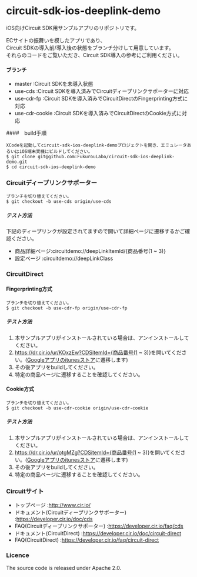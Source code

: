 circuit-sdk-ios-deeplink-demo
===================

iOS向けCircuit SDK用サンプルアプリのリポジトリです。

ECサイトの振舞いを模したアプリであり、  
Circuit SDKの導入前/導入後の状態をブランチ分けして用意しています。  
それらのコードをご覧いただき、Circuit SDK導入の参考にご利用ください。  

#### ブランチ
* master         :Circuit SDKを未導入状態 
* use-cds        :Circuit SDKを導入済みでCircuitディープリンクサポーターに対応 
* use-cdr-fp     :Circuit SDKを導入済みでCircuitDirectのFingerprinting方式に対応 
* use-cdr-cookie :Circuit SDKを導入済みでCircuitDirectのCookie方式に対応 

####　build手順
```
XCodeを起動してcircuit-sdk-ios-deeplink-demoプロジェクトを開き、エミュレータあるいはiOS端末実機にビルドしてください。
$ git clone git@github.com:FukurouLabo/circuit-sdk-ios-deeplink-demo.git
$ cd circuit-sdk-ios-deeplink-demo
```

### Circuitディープリンクサポーター
```
ブランチを切り替えてください。
$ git checkout -b use-cds origin/use-cds
```

##### テスト方法
下記のディープリンクが設定されてますので開いて詳細ページに遷移するかご確認ください。
* 商品詳細ページ:circuitdemo://deepLinkItemId/{商品番号(1 ~ 3)}
* 設定ページ    :circuitdemo://deepLinkClass

### CircuitDirect
#### Fingerprinting方式
```
ブランチを切り替えてください。
$ git checkout -b use-cdr-fp origin/use-cdr-fp
```

##### テスト方法
1. 本サンプルアプリがインストールされている場合は、アンインストールしてください。
2. https://dr.cir.io/ur/KOxzEw?CDSitemId={商品番号(1 ~ 3)}を開いてください。([Googleアプリのitunesストア](https://itunes.apple.com/jp/app/google/id284815942?mt=8)に遷移します)
3. その後アプリをbuildしてください。
4. 特定の商品ページに遷移することを確認してください。

#### Cookie方式
```
ブランチを切り替えてください。
$ git checkout -b use-cdr-cookie origin/use-cdr-cookie
```

##### テスト方法
1. 本サンプルアプリがインストールされている場合は、アンインストールしてください。
2. https://dr.cir.io/ur/otgMZg?CDSitemId={商品番号(1 ~ 3)}を開いてください。([Googleアプリのitunesストア](https://itunes.apple.com/jp/app/google/id284815942?mt=8)に遷移します)
3. その後アプリをbuildしてください。
4. 特定の商品ページに遷移することを確認してください。

### Circuitサイト
* トップページ                                  :http://www.cir.io/
* ドキュメント(Circuitディープリンクサポーター) :https://developer.cir.io/doc/cds
* FAQ(Circuitディープリンクサポーター)          :https://developer.cir.io/faq/cds
* ドキュメント(CircuitDirect)                   :https://developer.cir.io/doc/circuit-direct
* FAQ(CircuitDirect)                            :https://developer.cir.io/faq/circuit-direct

### Licence
The source code is released under Apache 2.0.


